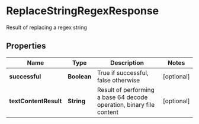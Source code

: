 

# ReplaceStringRegexResponse

Result of replacing a regex string

## Properties

| Name | Type | Description | Notes |
|------------ | ------------- | ------------- | -------------|
|**successful** | **Boolean** | True if successful, false otherwise |  [optional] |
|**textContentResult** | **String** | Result of performing a base 64 decode operation, binary file content |  [optional] |



